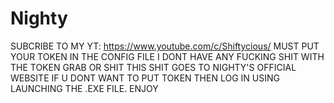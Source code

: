 # Nighty
SUBCRIBE TO MY YT: https://www.youtube.com/c/Shiftycious/
MUST PUT YOUR TOKEN IN THE CONFIG FILE I DONT HAVE ANY FUCKING SHIT WITH THE TOKEN GRAB OR SHIT THIS SHIT GOES TO NIGHTY'S OFFICIAL WEBSITE
IF U DONT WANT TO PUT TOKEN THEN LOG IN USING LAUNCHING THE .EXE FILE.
ENJOY
